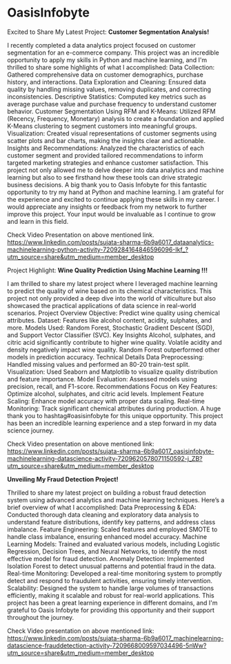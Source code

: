 # OasisInfobyte
Excited to Share My Latest Project: **Customer Segmentation Analysis!**

I recently completed a data analytics project focused on customer segmentation for an e-commerce company. This project was an incredible opportunity to apply my skills in Python and machine learning, and I'm thrilled to share some highlights of what I accomplished:
Data Collection: Gathered comprehensive data on customer demographics, purchase history, and interactions.
Data Exploration and Cleaning: Ensured data quality by handling missing values, removing duplicates, and correcting inconsistencies.
Descriptive Statistics: Computed key metrics such as average purchase value and purchase frequency to understand customer behavior.
Customer Segmentation Using RFM and K-Means: Utilized RFM (Recency, Frequency, Monetary) analysis to create a foundation and applied K-Means clustering to segment customers into meaningful groups.
Visualization: Created visual representations of customer segments using scatter plots and bar charts, making the insights clear and actionable.
Insights and Recommendations: Analyzed the characteristics of each customer segment and provided tailored recommendations to inform targeted marketing strategies and enhance customer satisfaction.
This project not only allowed me to delve deeper into data analytics and machine learning but also to see firsthand how these tools can drive strategic business decisions.
A big thank you to Oasis Infobyte for this fantastic opportunity to try my hand at Python and machine learning. I am grateful for the experience and excited to continue applying these skills in my career.
I would appreciate any insights or feedback from my network to further improve this project. Your input would be invaluable as I continue to grow and learn in this field.

Check Video Presentation on above mentioned link.
https://www.linkedin.com/posts/sujata-sharma-6b9a6017_dataanalytics-machinelearning-python-activity-7209284164846596096-Ikf_?utm_source=share&utm_medium=member_desktop

Project Highlight: **Wine Quality Prediction Using Machine Learning !!!**

I am thrilled to share my latest project where I leveraged machine learning to predict the quality of wine based on its chemical characteristics. This project not only provided a deep dive into the world of viticulture but also showcased the practical applications of data science in real-world scenarios.
Project Overview
Objective: Predict wine quality using chemical attributes.
Dataset: Features like alcohol content, acidity, sulphates, and more.
Models Used: Random Forest, Stochastic Gradient Descent (SGD), and Support Vector Classifier (SVC).
Key Insights
Alcohol, sulphates, and citric acid significantly contribute to higher wine quality.
Volatile acidity and density negatively impact wine quality.
Random Forest outperformed other models in prediction accuracy.
Technical Details
Data Preprocessing: Handled missing values and performed an 80-20 train-test split.
Visualization: Used Seaborn and Matplotlib to visualize quality distribution and feature importance.
Model Evaluation: Assessed models using precision, recall, and F1-score.
Recommendations
Focus on Key Features: Optimize alcohol, sulphates, and citric acid levels.
Implement Feature Scaling: Enhance model accuracy with proper data scaling.
Real-time Monitoring: Track significant chemical attributes during production.
A huge thank you to hashtag#oasisinfobyte for this unique opportunity. This project has been an incredible learning experience and a step forward in my data science journey.

Check Video presentation on above mentioned link:
https://www.linkedin.com/posts/sujata-sharma-6b9a6017_oasisinfobyte-machinelearning-datascience-activity-7209620578071150592-j_ZB?utm_source=share&utm_medium=member_desktop

**Unveiling My Fraud Detection Project!**

Thrilled to share my latest project on building a robust fraud detection system using advanced analytics and machine learning techniques. Here’s a brief overview of what I accomplished:
Data Preprocessing & EDA: Conducted thorough data cleaning and exploratory data analysis to understand feature distributions, identify key patterns, and address class imbalance.
Feature Engineering: Scaled features and employed SMOTE to handle class imbalance, ensuring enhanced model accuracy.
Machine Learning Models: Trained and evaluated various models, including Logistic Regression, Decision Trees, and Neural Networks, to identify the most effective model for fraud detection.
Anomaly Detection: Implemented Isolation Forest to detect unusual patterns and potential fraud in the data.
Real-time Monitoring: Developed a real-time monitoring system to promptly detect and respond to fraudulent activities, ensuring timely intervention.
Scalability: Designed the system to handle large volumes of transactions efficiently, making it scalable and robust for real-world applications.
This project has been a great learning experience in different domains, and I'm grateful to Oasis Infobyte for providing this opportunity and their support throughout the journey. 

Check Video presentation on above mentioned link:
https://www.linkedin.com/posts/sujata-sharma-6b9a6017_machinelearning-datascience-frauddetection-activity-7209668009597034496-5nWw?utm_source=share&utm_medium=member_desktop
